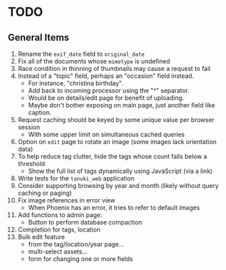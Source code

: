 # TODO

## General Items

1. Rename the `exif_date` field to `original_date`
1. Fix all of the documents whose `mimetype` is undefined
1. Race condition in thinning of thumbnails may cause a request to fail
1. Instead of a "topic" field, perhaps an "occasion" field instead.
    - For instance, "christina birthday".
    - Add back to incoming processor using the "^" separator.
    - Would be on details/edit page for benefit of uploading.
    - Maybe don't bother exposing on main page, just another field like caption.
1. Request caching should be keyed by some unique value per browser session
    - With some upper limit on simultaneous cached queries
1. Option on `edit` page to rotate an image (some images lack orientation data)
1. To help reduce tag clutter, hide the tags whose count falls below a threshold
    - Show the full list of tags dynamically using JavaScript (via a link)
1. Write tests for the `tanuki_web` application
1. Consider supporting browsing by year and month (likely without query caching or paging)
1. Fix image references in error view
    - When Phoenix has an error, it tries to refer to default images
1. Add functions to admin page:
    - Button to perform database compaction
1. Completion for tags, location
1. Bulk edit feature
    - from the tag/location/year page...
    - multi-select assets...
    - form for changing one or more fields
